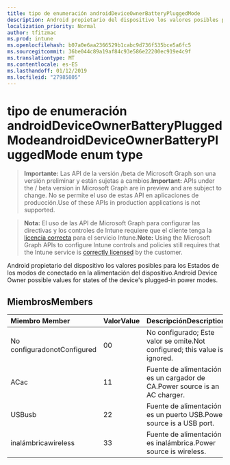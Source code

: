 ```yaml
---
title: tipo de enumeración androidDeviceOwnerBatteryPluggedMode
description: Android propietario del dispositivo los valores posibles para los Estados de los modos de conectado en la alimentación del dispositivo.
localization_priority: Normal
author: tfitzmac
ms.prod: intune
ms.openlocfilehash: b07a0e6aa2366529b1cabc9d736f535bce5a6fc5
ms.sourcegitcommit: 36be044c89a19af84c93e586e22200ec919e4c9f
ms.translationtype: MT
ms.contentlocale: es-ES
ms.lasthandoff: 01/12/2019
ms.locfileid: "27985805"
---
```

# <a name="androiddeviceownerbatterypluggedmode-enum-type"></a><span data-ttu-id="220aa-103">tipo de enumeración androidDeviceOwnerBatteryPluggedMode</span><span class="sxs-lookup"><span data-stu-id="220aa-103">androidDeviceOwnerBatteryPluggedMode enum type</span></span>

> <span data-ttu-id="220aa-104">**Importante:** Las API de la versión /beta de Microsoft Graph son una versión preliminar y están sujetas a cambios.</span><span class="sxs-lookup"><span data-stu-id="220aa-104">**Important:** APIs under the / beta version in Microsoft Graph are in preview and are subject to change.</span></span> <span data-ttu-id="220aa-105">No se permite el uso de estas API en aplicaciones de producción.</span><span class="sxs-lookup"><span data-stu-id="220aa-105">Use of these APIs in production applications is not supported.</span></span>

> <span data-ttu-id="220aa-106">**Nota:** El uso de las API de Microsoft Graph para configurar las directivas y los controles de Intune requiere que el cliente tenga la [licencia correcta](https://go.microsoft.com/fwlink/?linkid=839381) para el servicio Intune.</span><span class="sxs-lookup"><span data-stu-id="220aa-106">**Note:** Using the Microsoft Graph APIs to configure Intune controls and policies still requires that the Intune service is [correctly licensed](https://go.microsoft.com/fwlink/?linkid=839381) by the customer.</span></span>

<span data-ttu-id="220aa-107">Android propietario del dispositivo los valores posibles para los Estados de los modos de conectado en la alimentación del dispositivo.</span><span class="sxs-lookup"><span data-stu-id="220aa-107">Android Device Owner possible values for states of the device's plugged-in power modes.</span></span>
## <a name="members"></a><span data-ttu-id="220aa-108">Miembros</span><span class="sxs-lookup"><span data-stu-id="220aa-108">Members</span></span>
|<span data-ttu-id="220aa-109">Miembro	</span><span class="sxs-lookup"><span data-stu-id="220aa-109">Member</span></span>|<span data-ttu-id="220aa-110">Valor</span><span class="sxs-lookup"><span data-stu-id="220aa-110">Value</span></span>|<span data-ttu-id="220aa-111">Descripción</span><span class="sxs-lookup"><span data-stu-id="220aa-111">Description</span></span>|
|:---|:---|:---|
|<span data-ttu-id="220aa-112">No configurado</span><span class="sxs-lookup"><span data-stu-id="220aa-112">notConfigured</span></span>|<span data-ttu-id="220aa-113">0</span><span class="sxs-lookup"><span data-stu-id="220aa-113">0</span></span>|<span data-ttu-id="220aa-114">No configurado; Este valor se omite.</span><span class="sxs-lookup"><span data-stu-id="220aa-114">Not configured; this value is ignored.</span></span>|
|<span data-ttu-id="220aa-115">AC</span><span class="sxs-lookup"><span data-stu-id="220aa-115">ac</span></span>|<span data-ttu-id="220aa-116">1</span><span class="sxs-lookup"><span data-stu-id="220aa-116">1</span></span>|<span data-ttu-id="220aa-117">Fuente de alimentación es un cargador de CA.</span><span class="sxs-lookup"><span data-stu-id="220aa-117">Power source is an AC charger.</span></span>|
|<span data-ttu-id="220aa-118">USB</span><span class="sxs-lookup"><span data-stu-id="220aa-118">usb</span></span>|<span data-ttu-id="220aa-119">2</span><span class="sxs-lookup"><span data-stu-id="220aa-119">2</span></span>|<span data-ttu-id="220aa-120">Fuente de alimentación es un puerto USB.</span><span class="sxs-lookup"><span data-stu-id="220aa-120">Power source is a USB port.</span></span>|
|<span data-ttu-id="220aa-121">inalámbrica</span><span class="sxs-lookup"><span data-stu-id="220aa-121">wireless</span></span>|<span data-ttu-id="220aa-122">3</span><span class="sxs-lookup"><span data-stu-id="220aa-122">3</span></span>|<span data-ttu-id="220aa-123">Fuente de alimentación es inalámbrica.</span><span class="sxs-lookup"><span data-stu-id="220aa-123">Power source is wireless.</span></span>|





